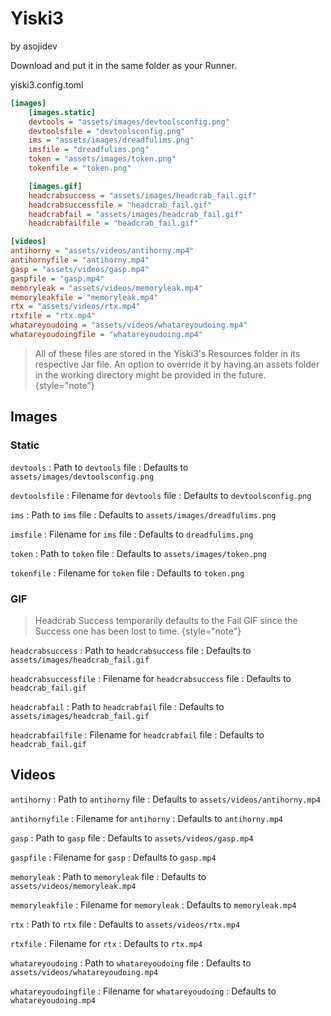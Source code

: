 # Yiski3
<format style="italic">by asojidev</format>

Download <resource src="yiski3.config.toml"/> and put it in the same folder as your Runner.

yiski3.config.toml
```Ini
[images]
    [images.static]
    devtools = "assets/images/devtoolsconfig.png"
    devtoolsfile = "devtoolsconfig.png"
    ims = "assets/images/dreadfulims.png"
    imsfile = "dreadfulims.png"
    token = "assets/images/token.png"
    tokenfile = "token.png"

    [images.gif]
    headcrabsuccess = "assets/images/headcrab_fail.gif"
    headcrabsuccessfile = "headcrab_fail.gif"
    headcrabfail = "assets/images/headcrab_fail.gif"
    headcrabfailfile = "headcrab_fail.gif"

[videos]
antihorny = "assets/videos/antihorny.mp4"
antihornyfile = "antihorny.mp4"
gasp = "assets/videos/gasp.mp4"
gaspfile = "gasp.mp4"
memoryleak = "assets/videos/memoryleak.mp4"
memoryleakfile = "memoryleak.mp4"
rtx = "assets/videos/rtx.mp4"
rtxfile = "rtx.mp4"
whatareyoudoing = "assets/videos/whatareyoudoing.mp4"
whatareyoudoingfile = "whatareyoudoing.mp4"
```

> All of these files are stored in the Yiski3's Resources folder in its respective Jar file. An option to override it by having an assets folder in the working directory might be provided in the future.
{style="note"}

## Images
### Static
`devtools`
: Path to `devtools` file
: Defaults to `assets/images/devtoolsconfig.png`

`devtoolsfile`
: Filename for `devtools` file
: Defaults to `devtoolsconfig.png`

`ims`
: Path to `ims` file
: Defaults to `assets/images/dreadfulims.png`

`imsfile`
: Filename for `ims` file
: Defaults to `dreadfulims.png`

`token`
: Path to `token` file
: Defaults to `assets/images/token.png`


`tokenfile`
: Filename for `token` file
: Defaults to `token.png`

### GIF

> Headcrab Success temporarily defaults to the Fail GIF since the Success one has been lost to time.
{style="note"}

`headcrabsuccess`
: Path to `headcrabsuccess` file
: Defaults to `assets/images/headcrab_fail.gif`

`headcrabsuccessfile`
: Filename for `headcrabsuccess` file
: Defaults to `headcrab_fail.gif`

`headcrabfail`
: Path to `headcrabfail` file
: Defaults to `assets/images/headcrab_fail.gif`

`headcrabfailfile`
: Filename for `headcrabfail` file
: Defaults to `headcrab_fail.gif`

## Videos
`antihorny`
: Path to `antihorny` file
: Defaults to `assets/videos/antihorny.mp4`

`antihornyfile`
: Filename for `antihorny`
: Defaults to `antihorny.mp4`

`gasp`
: Path to `gasp` file
: Defaults to `assets/videos/gasp.mp4`

`gaspfile`
: Filename for `gasp`
: Defaults to `gasp.mp4`

`memoryleak`
: Path to `memoryleak` file
: Defaults to `assets/videos/memoryleak.mp4`

`memoryleakfile`
: Filename for `memoryleak`
: Defaults to `memoryleak.mp4`

`rtx`
: Path to `rtx` file
: Defaults to `assets/videos/rtx.mp4`

`rtxfile`
: Filename for `rtx`
: Defaults to `rtx.mp4`

`whatareyoudoing`
: Path to `whatareyoudoing` file
: Defaults to `assets/videos/whatareyoudoing.mp4`

`whatareyoudoingfile`
: Filename for `whatareyoudoing`
: Defaults to `whatareyoudoing.mp4`
